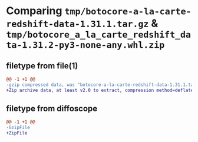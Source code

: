 # Comparing `tmp/botocore-a-la-carte-redshift-data-1.31.1.tar.gz` & `tmp/botocore_a_la_carte_redshift_data-1.31.2-py3-none-any.whl.zip`

## filetype from file(1)

```diff
@@ -1 +1 @@
-gzip compressed data, was "botocore-a-la-carte-redshift-data-1.31.1.tar", last modified: Sat Jul  8 01:42:38 2023, max compression
+Zip archive data, at least v2.0 to extract, compression method=deflate
```

## filetype from diffoscope

```diff
@@ -1 +1 @@
-GzipFile
+ZipFile
```

